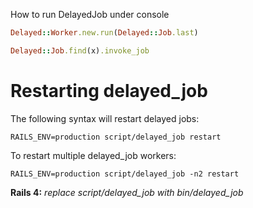 How to run DelayedJob under console


```ruby
Delayed::Worker.new.run(Delayed::Job.last) 

Delayed::Job.find(x).invoke_job

```


Restarting delayed_job
======================

The following syntax will restart delayed jobs:

    RAILS_ENV=production script/delayed_job restart

To restart multiple delayed_job workers:

    RAILS_ENV=production script/delayed_job -n2 restart

**Rails 4:** *replace script/delayed_job with bin/delayed_job*
